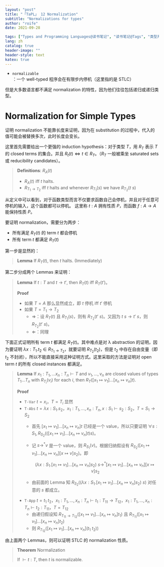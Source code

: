 ```yaml
---
layout: "post"
title: "「TaPL」 12 Normalization"
subtitle: "Normalizations for types"
author: "roife"
date: 2021-09-28

tags: ["Types and Programming Languages@读书笔记", "读书笔记@Tags", "类型系统@程序语言理论", "程序语言理论@Tags", "Normalization@程序语言理论"]
lang: zh
catalog: true
header-image: ""
header-style: text
katex: true
---
```


- `normalizable`：一个 well-typed 程序会在有限步内停机（这里指的是 STLC）

但是大多数语言都不满足 normalization 的特性，因为他们往往包括递归或递归类型。

# Normalization for Simple Types

证明 normalization 不能靠长度来证明，因为在 substitution 的过程中，代入的值可能会被替换多次，此时长度会变长。

这里首先需要给出一个更强的 induction hypothesis：对于类型 $T$，用 $R_T$ 表示 $T$ 的 closed terms 的集合。并且 $R_t(t) \Leftrightarrow t \in R_T$。（$R_T$ 一般被乘坐 saturated sets 或 reducibility candidates）。

> **Definitions**: $R_A(t)$
>
> - $R_A(t)$ iff $t$ halts.
> - $R_{T_1 \rightarrow T_2}$ iff $t$ halts and whenever $R_{T_1}(s)$ we have $R_{T_2}(t\ s)$

从定义中可以看到，对于函数类型而言不仅要求函数自己会停机，并且对于任意可停机的输入，这个函数都可以停机。
这里称 $t : A$ 拥有性质 $P$，而函数 $f : A \rightarrow A$ 能保持性质 $P$。

要证明 normalization，需要分为两步：
- 所有满足 $R_T(t)$ 的 term $t$ 都会停机
- 所有 term $t$ 都满足 $R_T(t)$

第一步是显然的：

> **Lemma** If $R_T(t)$, then $t$ halts. (Immediately)

第二步分成两个 Lemmas 来证明：

> **Lemma** If $t : T$ and $t \rightarrow t'$, then $R_T(t)$ iff $R_T(t')$。
>
> **Proof**
>
> - 如果 $T = A$ 那么显然成立，即 $t$ 停机 iff $t'$ 停机
> - 如果 $T = T_1 \rightarrow T_2$
>   + $\Longrightarrow$：设 $R_T(t)$ 且 $R_{T_1}(s)$，则有 $R_{T_2}(t'\ s)$。又因为 $t\ s \rightarrow t'\ s$，则 $R_{T_2}(t'\ s)$。
>   + $\Longleftarrow$：同理

下面正式证明所有 term $t$ 都满足 $R_T(t)$。其中难点是对 λ abstraction 的证明，因为要证明 $\lambda x : T_1 . t_2 \in R_{T_1 \rightarrow T_2}$，就要证明 $R_{T_2}(t_2)$，但是 $t_2$ 中存在自由变量（即 $t_2$ 不封闭），所以不能直接采用这种证明方式。这里采取的方法是证明对 open term $t$ 的所有 closed instances 都满足。

> **Lemma** If $x_1 : T_1, \dots x_n : T_n \vdash T$ and $v_1, \dots, v_n$ are closed values of types $T_1 \dots T_n$ with $R_{T_i}(v_i)$ for each $i$, then $R_T([x_1 \mapsto v_1] \dots [x_n \mapsto v_n] t)$.
>
> **Proof**
>
> - `T-Var` $t = x_i$，$T = T_i$ 显然
> - `T-Abs` $t = \lambda x : S_1 . s_2$，$x_1 : T_1, \dots, x_n : T_n, x:S_1 \vdash s_2 : S_2$，$T = S_1 \rightarrow S_2$
>    + 首先 $[x_1 \mapsto v_1] \dots [x_n \mapsto v_n]t$ 已经是一个 value，所以只要证明 $\forall s : S_1, R_{S_2}(([x_1 \mapsto v_1] \dots [x_n \mapsto v_n] t) s)$。
>    + 记 $s \rightarrow^* v$ 是一个 value，则 $R_{S_1}(v)$。根据归纳假设有 $R_{S_2}([x_1 \mapsto v_1] \dots [x_n \mapsto v_n][x \mapsto v] s_2)$。即
>
>       $$
>       (\lambda x : S_1. [x_1 \mapsto v_1] \dots [x_n \mapsto v_n] s_2)\ s \rightarrow^* [x_1 \mapsto v_1] \dots [x_n \mapsto v_n][x \mapsto v]s_2
>       $$
>
>    + 由前面的 Lemma 知 $R_{S_2}((\lambda x : S_1. [x_1 \mapsto v_1] \dots [x_n \mapsto v_n] s_2)\ s)$ 对任意的 $s$ 都成立。
> - `T-App` $t = t_1\ t_2$，$x_1 : T_1, \dots, x_n : T_n \vdash t_1 : T_{11} \rightarrow T_{12}$，$x_1 : T_1, \dots, x_n : T_n \vdash t_2 : T_{11}$，$T = T_{12}$
>    + 由递归假设知 $R_{T_{11} \rightarrow T_{12}}([x_1 \mapsto v_1] \dots [x_n \mapsto v_n] t_1)$ 且 $R_{T_{11}}([x_1 \mapsto v_1] \dots [x_n \mapsto v_n] t_2)$
>    + 则 $R_{T_{12}}([x_1 \mapsto v_1] \dots [x_n \mapsto v_n] (t_1\ t_2))$

由上面两个 Lemmas，则可以证明 STLC 的 normalization 性质。

> **Theorem** Normalization
>
> If $\vdash t : T$, then $t$ is normalizable.
